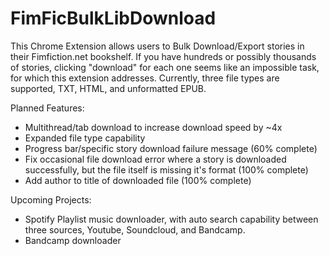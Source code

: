 # FimFicBulkLibDownload
This Chrome Extension allows users to Bulk Download/Export stories in their Fimfiction.net bookshelf. If you have hundreds or possibly thousands of stories, clicking "download" for each one seems like an impossible task, for which this extension addresses.
Currently, three file types are supported, TXT, HTML, and unformatted EPUB. 

Planned Features:
- Multithread/tab download to increase download speed by ~4x
- Expanded file type capability
- Progress bar/specific story download failure message (60% complete)
- Fix occasional file download error where a story is downloaded successfully, but the file itself is missing it's format (100% complete)
- Add author to title of downloaded file (100% complete)

Upcoming Projects:
- Spotify Playlist music downloader, with auto search capability between three sources, Youtube, Soundcloud, and Bandcamp.
- Bandcamp downloader
